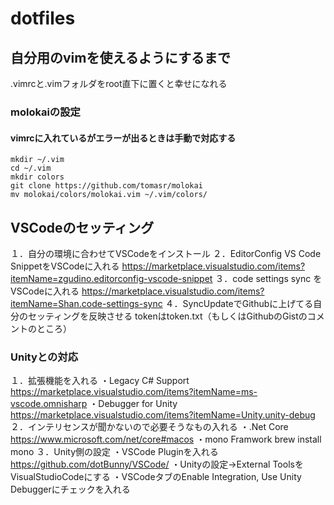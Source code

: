 # dotfiles

## 自分用のvimを使えるようにするまで

 .vimrcと.vimフォルダをroot直下に置くと幸せになれる

### molokaiの設定
#### vimrcに入れているがエラーが出るときは手動で対応する

```
mkdir ~/.vim
cd ~/.vim
mkdir colors
git clone https://github.com/tomasr/molokai
mv molokai/colors/molokai.vim ~/.vim/colors/
```


## VSCodeのセッティング

１．自分の環境に合わせてVSCodeをインストール
２．EditorConfig VS Code SnippetをVSCodeに入れる
	https://marketplace.visualstudio.com/items?itemName=zgudino.editorconfig-vscode-snippet
３．code settings sync をVSCodeに入れる
	https://marketplace.visualstudio.com/items?itemName=Shan.code-settings-sync
４．SyncUpdateでGithubに上げてる自分のセッティングを反映させる
	tokenはtoken.txt（もしくはGithubのGistのコメントのところ）

### Unityとの対応
１．拡張機能を入れる
	・Legacy C# Support
	https://marketplace.visualstudio.com/items?itemName=ms-vscode.omnisharp
	・Debugger for Unity
	https://marketplace.visualstudio.com/items?itemName=Unity.unity-debug
２．インテリセンスが聞かないので必要そうなもの入れる
	・.Net Core
	https://www.microsoft.com/net/core#macos
	・mono Framwork
	brew install mono
３．Unity側の設定
	・VSCode Pluginを入れる
	https://github.com/dotBunny/VSCode/
	・Unityの設定→External ToolsをVisualStudioCodeにする
	・VSCodeタブのEnable Integration, Use Unity Debuggerにチェックを入れる
